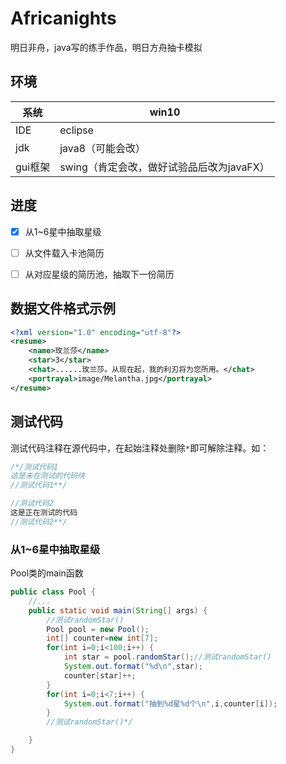 # Africanights

明日非舟，java写的练手作品，明日方舟抽卡模拟

## 环境

| 系统    | win10                                     |
| ------- | ----------------------------------------- |
| IDE     | eclipse                                   |
| jdk     | java8（可能会改）                         |
| gui框架 | swing（肯定会改，做好试验品后改为javaFX） |

## 进度

- [x] 从1~6星中抽取星级
- [ ] 从文件载入卡池简历
- [ ] 从对应星级的简历池，抽取下一份简历



## 数据文件格式示例

```xml
<?xml version="1.0" encoding="utf-8"?>
<resume>
    <name>玫兰莎</name>
    <star>3</star>
    <chat>......玫兰莎。从现在起，我的利刃将为您所用。</chat>
    <portrayal>image/Melantha.jpg</portrayal>
</resume>
```





## 测试代码

测试代码注释在源代码中，在起始注释处删除`*`即可解除注释。如：

```java
/*/测试代码1
这是未在测试的代码块
//测试代码1**/

//测试代码2
这是正在测试的代码
//测试代码2**/
```



### 从1~6星中抽取星级

Pool类的main函数

```java
public class Pool {
    //...
	public static void main(String[] args) {
		//测试randomStar()
		Pool pool = new Pool();
		int[] counter=new int[7];
		for(int i=0;i<100;i++) {
			int star = pool.randomStar();//测试randomStar()
			System.out.format("%d\n",star);
			counter[star]++;
		}
		for(int i=0;i<7;i++) {
			System.out.format("抽到%d星%d个\n",i,counter[i]);
		}
		//测试randomStar()*/

	}
}
```

